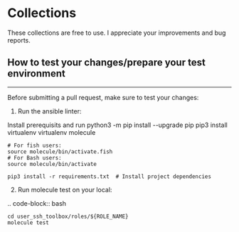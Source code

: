 # Collections
These collections are free to use.
I appreciate your improvements and bug reports.

## How to test your changes/prepare your test environment
-------------------

Before submitting a pull request, make sure to test your changes:

1. Run the ansible linter:

Install prerequisits and run
    python3 -m pip install --upgrade pip
    pip3 install virtualenv
    virtualenv molecule

    # For fish users:
    source molecule/bin/activate.fish
    # For Bash users:
    source molecule/bin/activate

    pip3 install -r requirements.txt  # Install project dependencies


2. Run molecule test on your local:

.. code-block:: bash

    cd user_ssh_toolbox/roles/${ROLE_NAME}
    molecule test
